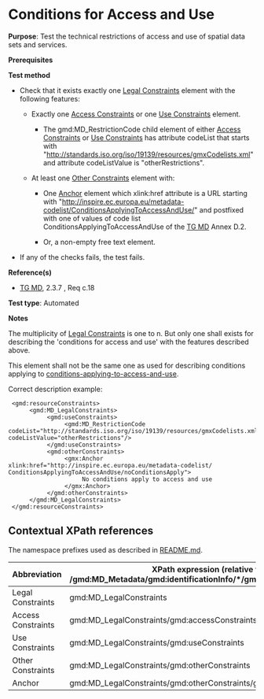 # Conditions for Access and Use

**Purpose**: Test the technical restrictions of access and use of spatial data sets and services.

**Prerequisites**

**Test method**

* Check that it exists exactly one [Legal Constraints](#legalConstraints) element with the following features:

     * Exactly one [Access Constraints](#accessConstraints) or one [Use Constraints](#useConstraints) element.

          * The gmd:MD_RestrictionCode child element of either [Access Constraints](#accessConstraints) or [Use Constraints](#useConstraints) has attribute codeList that starts with "http://standards.iso.org/iso/19139/resources/gmxCodelists.xml" and attribute codeListValue is "otherRestrictions".

     * At least one [Other Constraints](#otherConstraints) element with:

          * One [Anchor](#anchor) element which xlink:href attribute is a URL starting with "http://inspire.ec.europa.eu/metadata-codelist/ConditionsApplyingToAccessAndUse/" and postfixed with one of values of code list ConditionsApplyingToAccessAndUse of the [TG MD](./README.md#ref_TG_MD) Annex D.2.

          * Or, a non-empty free text element. 

* If any of the checks fails, the test fails. 

**Reference(s)**	 

* [TG MD](./README.md#ref_TG_MD), 2.3.7 , Req c.18


**Test type**: Automated

**Notes**

The multiplicity of [Legal Constraints](#legalConstraints) is one to n. But only one shall exists for describing the 'conditions for access and use' with the features described above.

This element shall not be the same one as used for describing conditions applying to [conditions-applying-to-access-and-use](#http://inspire.ec.europa.eu/id/ats/metadata/2.0/sds-interoperable/conditions-applying-to-access-and-use).

Correct description example:

     <gmd:resourceConstraints>
          <gmd:MD_LegalConstraints>
               <gmd:useConstraints>
                    <gmd:MD_RestrictionCode codeList="http://standards.iso.org/iso/19139/resources/gmxCodelists.xml#MD_RestrictionCode" codeListValue="otherRestrictions"/>
               </gmd:useConstraints>
               <gmd:otherConstraints>
                    <gmx:Anchor xlink:href="http://inspire.ec.europa.eu/metadata-codelist/ ConditionsApplyingToAccessAndUse/noConditionsApply">
                         No conditions apply to access and use 
                    </gmx:Anchor>
               </gmd:otherConstraints>
          </gmd:MD_LegalConstraints>
     </gmd:resourceConstraints>

## Contextual XPath references

The namespace prefixes used as described in [README.md](./README.md#namespaces).

Abbreviation                                   |  XPath expression (relative to /gmd:MD_Metadata/gmd:identificationInfo/*/gmd:resourceConstraints)
-----------------------------------------------| -------------------------------------------------------------------------
<a name="legalConstraints"></a> Legal Constraints | gmd:MD_LegalConstraints
<a name="accessConstraints"></a> Access Constraints | gmd:MD_LegalConstraints/gmd:accessConstraints
<a name="useConstraints"></a> Use Constraints | gmd:MD_LegalConstraints/gmd:useConstraints
<a name="otherConstraints"></a> Other Constraints | gmd:MD_LegalConstraints/gmd:otherConstraints
<a name="anchor"></a> Anchor | gmd:MD_LegalConstraints/gmd:otherConstraints/gmx:Anchor
